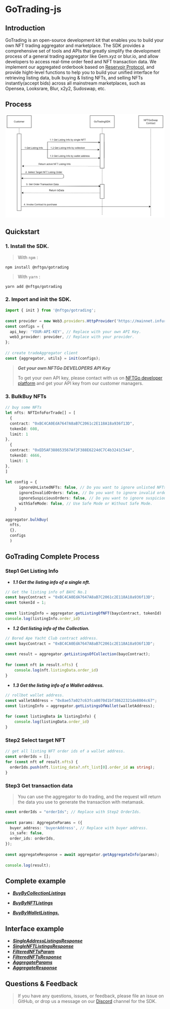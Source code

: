 # GoTrading-js


## Introduction

<!-- Introduction -->

GoTrading is an open-source development kit that enables you to build your own NFT trading aggregator and marketplace. The SDK provides a comprehensive set of tools and APIs that greatly simplify the development process of a general trading aggregator like Gem.xyz or blur.io, and allow developers to access real-time order feed and NFT transaction data. We implement our aggregated orderbook based on [Reservoir Protocol](https://reservoir.tools/), and provide hight-level functions to help you to build your unified interface for retrieving listing data, bulk buying & listing NFTs, and selling NFTs instantly(accept bids) across all mainstream marketplaces, such as Opensea, Looksrare, Blur, x2y2, Sudoswap, etc.


## Process
![image info](./process.jpg)
## Quickstart
### 1. Install the SDK.

> With `npm` :
```shell
npm install @nftgo/gotrading
```

> With `yarn` :
```shell
yarn add @nftgo/gotrading
```

### 2. Import and init the SDK.

```ts
import { init } from '@nftgo/gotrading';

const provider = new Web3.providers.HttpProvider('https://mainnet.infura.io')
const configs = {
  api_key: 'YOUR-API-KEY', // Replace with your own API Key.
  web3_provider: provider, // Replace with your provider.
};

// create tradeAggregator client
const {aggregator, utils} = init(configs);
```
> ***Get your own NFTGo DEVELOPERS API Key***
>
> To get your own API key, please contact with us on [NFTGo developer platform](https://developer.nftgo.io/)  and get your API key from our customer managers.
###  3. BulkBuy NFTs
```ts
// buy some NFTs
let nfts: NFTInfoForTrade[] = [
  {
  contract: "0xBC4CA0EdA7647A8aB7C2061c2E118A18a936f13D",
  tokenId: 608,
  limit: 1
},
  {
  contract: "0xED5AF388653567Af2F388E6224dC7C4b3241C544",
  tokenId: 4666,
  limit: 1
},
]

let config = {
      ignoreUnListedNFTs: false, // Do you want to ignore unlisted NFTs?
      ignoreInvalidOrders: false, // Do you want to ignore invalid orders?
      ignoreSuspiciousOrders: false, // Do you want to ignore suspicious NFTs?
      withSafeMode: false, // Use Safe Mode or Without Safe Mode.
    }

aggregator.bulkBuy(
  nfts,
  {},
  configs
  )

```

## GoTrading Complete Process
### Step1 Get Listing Info
  - ***1.1 Get the listing info of a single nft.***

```ts
// Get the listing info of BAYC No.1
const baycContract = "0xBC4CA0EdA7647A8aB7C2061c2E118A18a936f13D";
const tokenId = 1;

const listingInfo = aggregator.getListingOfNFT(baycContract, tokenId)
console.log(listingInfo.order_id)
```

  - ***1.2 Get listing info of the Collection.***
```ts
// Bored Ape Yacht Club contract address.
const baycContract = "0xBC4CA0EdA7647A8aB7C2061c2E118A18a936f13D";

const result = aggregator.getListingsOfCollection(baycContract);

for (const nft in result.nfts) {
    console.log(nft.listingData.order_id)
}
```

  - ***1.3 Get the listing info of a Wallet address.***
```ts
// rollbot wallet address.
const walletAddress = "0x8ae57a027c63fca8070d1bf38622321de8004c67";
const listingInfo = aggregator.getListingsOfWallet(walletAddress);

for (const listingData in listingInfo) {
    console.log(listingData.order_id)
}
```
### Step2 Select target NFT
```ts
// get all listing NFT order ids of a wallet address.
const orderIds = [];
for (const nft of result.nfts) {
  orderIds.push(nft.listing_data?.nft_list[0].order_id as string);
}
```

### Step3 Get transaction data
>
> You can use the aggregator to do trading, and the request will return the data you use to generate the transaction with metamask.
```ts
const orderIds = "orderIds"; // Replace with Step2 OrderIds.

const params: AggregateParams = ({
  buyer_address: 'buyerAddress', // Replace with buyer address.
  is_safe: false,
  order_ids: orderIds,
});

const aggregateResponse = await aggregator.getAggregateInfo(params);

console.log(result);
```

## Complete example
  - [***BuyByCollectionListings***](https://github.com/NFTGo/GoTrading-js/blob/feat/draft/docs/tradeAggregator/BuyByCollectionListings.md)

  - [***BuyByNFTListings***](https://github.com/NFTGo/GoTrading-js/blob/feat/draft/docs/tradeAggregator/BuyByNFTListings.md)

  - [***BuyByWalletListings.***](https://github.com/NFTGo/GoTrading-js/blob/feat/draft/docs/tradeAggregator/BuyByWalletListings..md)


## Interface example
  - [***SingleAddressListingsResponse***](https://github.com/NFTGo/GoTrading-js/blob/feat/draft/docs/interfaces/SingleAddressListingsResponse.md)
  - [***SingleNFTListingsResponse***](https://github.com/NFTGo/GoTrading-js/blob/feat/draft/docs/interfaces/SingleNftListingResponse.md)
  - [***FilteredNFTsParam***](https://github.com/NFTGo/GoTrading-js/blob/feat/draft/docs/interfaces/FilteredNFTsParam.md)
  - [***FilteredNFTsResponse***](https://github.com/NFTGo/GoTrading-js/blob/feat/draft/docs/interfaces/FilteredNFTsResponse.md)
  - [***AggregateParams***](https://github.com/NFTGo/GoTrading-js/blob/feat/draft/docs/interfaces/TradeAggregatorParams.md)
  - [***AggregateResponse***](https://github.com/NFTGo/GoTrading-js/blob/feat/draft/docs/interfaces/TradeAggregatorResponse.md)


## Questions & Feedback

> If you have any questions, issues, or feedback, please file an issue on GitHub, or drop us a message on our [Discord](https://discord.gg/wtbFBuhh) channel for the SDK.
